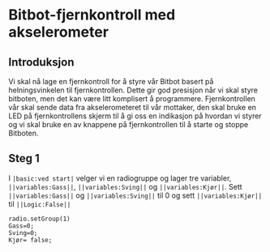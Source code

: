 # Bitbot-fjernkontroll med akselerometer

## Introduksjon

Vi skal nå lage en fjernkontroll for å styre vår Bitbot basert på helningsvinkelen til fjernkontrollen. Dette gir god presisjon når vi skal styre bitboten, men det kan være litt komplisert å programmere.
Fjernkontrollen vår skal sende data fra akselerometeret til vår mottaker, den skal bruke en LED på fjernkontrollens skjerm til å gi oss en indikasjon på hvordan vi styrer og vi skal bruke en av knappene på fjernkontrollen til å starte og stoppe Bitboten.

## Steg 1

I ``|basic:ved start|`` velger vi en radiogruppe og lager tre variabler, ``||variables:Gass||``, ``||variables:Sving||`` og ``||variables:Kjør||``. Sett ``||variables:Gass||`` og ``||variables:Sving||`` til 0 og sett ``||variables:Kjør||`` til ``||Logic:False||``


```blocks
radio.setGroup(1)
Gass=0;
Sving=0;
Kjør= false;
```



<!---
```blocks

```
``||||``
--->
<script src="https://makecode.com/gh-pages-embed.js"></script><script>makeCodeRender("{{ site.makecode.home_url }}", "{{ site.github.owner_name }}/{{ site.github.repository_name }}");</script>